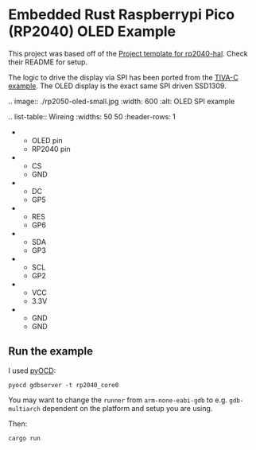 Embedded Rust Raspberrypi Pico (RP2040) OLED Example
====================================================

This project was based off of the [Project template for rp2040-hal](https://github.com/rp-rs/rp2040-project-template). Check their README for setup.

The logic to drive the display via SPI has been ported from the [TIVA-C example](https://github.com/HerrMuellerluedenscheid/tm4c-oled-example). The OLED display is the exact same SPI driven SSD1309.

.. image:: ./rp2050-oled-small.jpg
  :width: 600
  :alt: OLED SPI example

.. list-table:: Wireing
   :widths: 50 50
   :header-rows: 1

   * - OLED pin
     - RP2040 pin
   * - CS
     - GND
   * - DC
     - GP5
   * - RES
     - GP6
   * - SDA
     - GP3
   * - SCL
     - GP2
   * - VCC
     - 3.3V
   * - GND
     - GND

## Run the example

I used [pyOCD](https://pyocd.io/docs/installing):

    pyocd gdbserver -t rp2040_core0

You may want to change the `runner` from `arm-none-eabi-gdb` to e.g. `gdb-multiarch` dependent on the platform and setup you are using.

Then:

    cargo run
